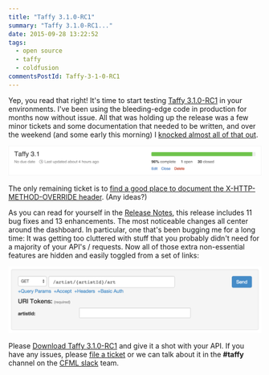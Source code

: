 ```yaml
---
title: "Taffy 3.1.0-RC1"
summary: "Taffy 3.1.0-RC1..."
date: 2015-09-28 13:22:52
tags:
  - open source
  - taffy
  - coldfusion
commentsPostId: Taffy-3-1-0-RC1
---
```


Yep, you read that right! It's time to start testing [Taffy 3.1.0-RC1](https://github.com/atuttle/Taffy/archive/v3.1.0-RC1.zip) in your environments. I've been using the bleeding-edge code in production for months now without issue. All that was holding up the release was a few minor tickets and some documentation that needed to be written, and over the weekend (and some early this morning) I [knocked almost all of that out](https://github.com/atuttle/Taffy/milestones).

![Milestoneriffic](/img/2015/taffy-3.1.0-milestone.png)

The only remaining ticket is to [find a good place to document the X-HTTP-METHOD-OVERRIDE header](https://github.com/atuttle/Taffy/issues/270). (Any ideas?)

As you can read for yourself in the [Release Notes](http://docs.taffy.io/3.1.0/#What-s-new-in-3-1-0), this release includes 11 bug fixes and 13 enhancements. The most noticeable changes all center around the dashboard. In particular, one that's been bugging me for a long time: It was getting too cluttered with stuff that you probably didn't need for a majority of your API's / requests. Now all of those extra non-essential features are hidden and easily toggled from a set of links:

![Milestoneriffic](/img/2015/taffy-3.1.0-dashboard.png)

Please [Download Taffy 3.1.0-RC1](https://github.com/atuttle/Taffy/archive/v3.1.0-RC1.zip) and give it a shot with your API. If you have any issues, please [file a ticket](https://github.com/atuttle/Taffy/issues) or we can talk about it in the **#taffy** channel on the [CFML slack](http://cfml-slack.herokuapp.com/) team.
